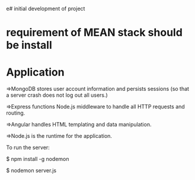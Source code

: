 e# initial development of project
# requirement of MEAN stack should be install

# Application

=>MongoDB stores user account information and persists sessions (so that a server crash does not log out all users.)

=>Express functions Node.js middleware to handle all HTTP requests and routing.

=>Angular handles HTML templating and data manipulation.

=>Node.js is the runtime for the application.

To run the server:

$ npm install -g nodemon

$ nodemon server.js
